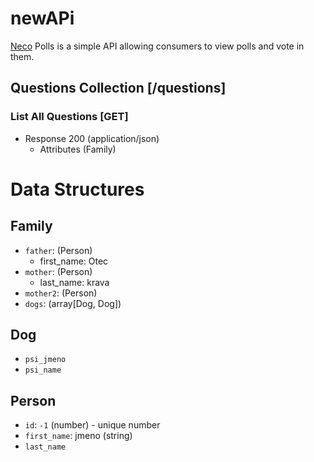 # newAPi
[Neco]()
Polls is a simple API allowing consumers to view polls and vote in them.

## Questions Collection [/questions]

### List All Questions [GET]

+ Response 200 (application/json)
    + Attributes (Family) 
        
# Data Structures

## Family
- `father`: (Person)
    - first_name: Otec
- `mother`: (Person)
    - last_name: krava
- `mother2`: (Person)
- `dogs`: (array[Dog, Dog])

## Dog
- `psi_jmeno`
- `psi_name`

## Person
- `id`: `-1` (number) - unique number
- `first_name`: jmeno (string)
- `last_name`